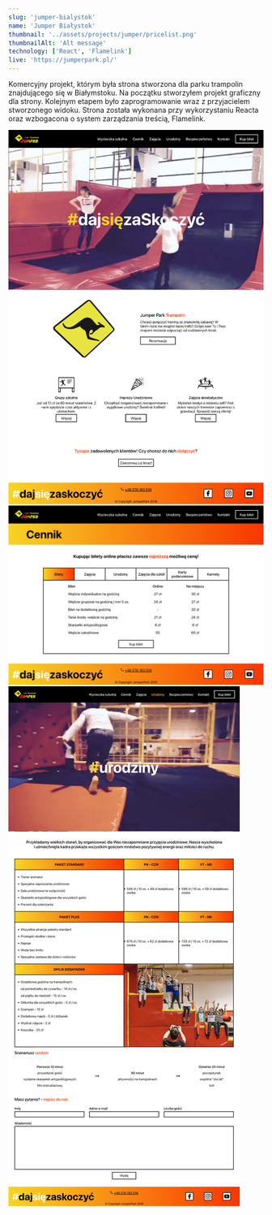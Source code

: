 ```yaml
---
slug: 'jumper-bialystok'
name: 'Jumper Białystok'
thumbnail: '../assets/projects/jumper/pricelist.png'
thumbnailAlt: 'Alt message'
technology: ['React', 'Flamelink']
live: 'https://jumperpark.pl/'
---
```


Komercyjny projekt, którym była strona stworzona dla parku trampolin znajdującego się w Białymstoku. Na początku stworzyłem projekt graficzny dla strony. Kolejnym etapem było zaprogramowanie wraz z przyjacielem stworzonego widoku. Strona została wykonana przy wykorzystaniu Reacta oraz wzbogacona o system zarządzania treścią, Flamelink.

![Strona główna](../assets/projects/jumper/homepage.png)
![Kontakt](../assets/projects/jumper/pricelist.png)
![Gabinet](../assets/projects/jumper/birthday.png)